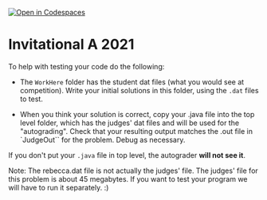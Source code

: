 [![Open in Codespaces](https://classroom.github.com/assets/launch-codespace-7f7980b617ed060a017424585567c406b6ee15c891e84e1186181d67ecf80aa0.svg)](https://classroom.github.com/open-in-codespaces?assignment_repo_id=12090320)
# Invitational A 2021

To help with testing your code do the following:

* The `WorkHere` folder has the student dat files (what you would see at competition).  Write your initial solutions in this folder, using the `.dat` files to test.

* When you think your solution is correct, copy your .java file into the top level folder, which has the judges' dat files and will be used for the "autograding".  Check that your resulting output matches the .out file in `JudgeOut`` for the problem.  Debug as necessary.

If you don't put your `.java` file in top level, the autograder **will not see it**.

Note: The rebecca.dat file is not actually the judges' file.  The judges' file for this problem is about 45 megabytes.  If you want to test your program we will have to run it separately. :)
